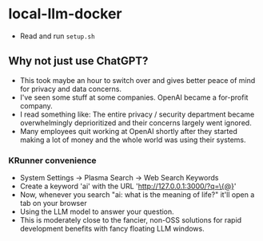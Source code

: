 # local-llm-docker

* Read and run `setup.sh`

## Why not just use ChatGPT?
* This took maybe an hour to switch over and gives better peace of mind for privacy and data concerns.
* I've seen some stuff at some companies. OpenAI became a for-profit company.
* I read something like: The entire privacy / security department became overwhelmingly deprioritized and their concerns largely went ignored.
* Many employees quit working at OpenAI shortly after they started making a lot of money and the whole world was using their systems.

### KRunner convenience
* System Settings -> Plasma Search -> Web Search Keywords
* Create a keyword 'ai' with the URL 'http://127.0.0.1:3000/?q=\{@}'
* Now, whenever you search "ai: what is the meaning of life?" it'll open a tab on your browser
* Using the LLM model to answer your question.
* This is moderately close to the fancier, non-OSS solutions for rapid development benefits with fancy floating LLM windows.
